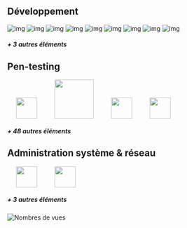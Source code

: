 ## Développement 
![img](https://github.com/abranhe/programming-languages-logos/blob/master/src/c/c_48x48.png?raw=true)
![img](https://github.com/abranhe/programming-languages-logos/blob/master/src/css/css_48x48.png?raw=true)
![img](https://github.com/abranhe/programming-languages-logos/blob/master/src/javascript/javascript_48x48.png?raw=true)
![img](https://github.com/abranhe/programming-languages-logos/blob/master/src/lua/lua_48x48.png?raw=true)
![img](https://github.com/abranhe/programming-languages-logos/blob/master/src/go/go_48x48.png?raw=true)
![img](https://github.com/abranhe/programming-languages-logos/blob/master/src/html/html_48x48.png?raw=true)
![img](https://github.com/abranhe/programming-languages-logos/blob/master/src/php/php_48x48.png?raw=true)
![img](https://github.com/abranhe/programming-languages-logos/blob/master/src/python/python_48x48.png?raw=true)
![img](https://github.com/abranhe/programming-languages-logos/blob/master/src/ruby/ruby_48x48.png?raw=true)
##### + 3 autres éléments

## Pen-testing
<img src="https://atomrace.com/blog/wp-content/uploads/2017/10/metasploit-logo-300x300.png" width="48px" hspace="20"><img src="https://upload.wikimedia.org/wikipedia/commons/thumb/4/4f/Sqlmap_logo.png/800px-Sqlmap_logo.png" width="89px" hspace="20"><img src="https://www.maltego.com/favicon.ico" width="48px" hspace="20"><img src="https://portswigger.net/content/images/logos/favicon.ico" width="48px" hspace="20">
##### + 48 autres éléments
## Administration système & réseau
<img src="http://pngimg.com/uploads/linux/small/linux_PNG21.png" width="48px" hspace="20"><img src="https://user-images.githubusercontent.com/3083270/41351027-1a15f418-6ee3-11e8-8c96-df70c658e39d.png" width="48px" hspace="20">

##### + 3 autres éléments

![Nombres de vues](https://gpvc.arturio.dev/inplex-sys)
